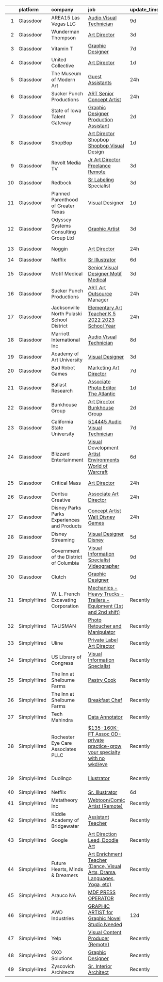 

|    | platform    | company                                      | job                                                                                                                                                                                                                                                                                                                                                                                                                                                                                                                                                                                                                                                                                                                                                                                                                                                                                                                         | update_time   | location                  |
|---:|:------------|:---------------------------------------------|:----------------------------------------------------------------------------------------------------------------------------------------------------------------------------------------------------------------------------------------------------------------------------------------------------------------------------------------------------------------------------------------------------------------------------------------------------------------------------------------------------------------------------------------------------------------------------------------------------------------------------------------------------------------------------------------------------------------------------------------------------------------------------------------------------------------------------------------------------------------------------------------------------------------------------|:--------------|:--------------------------|
|  1 | Glassdoor   | AREA15 Las Vegas  LLC                        | [Audio Visual Technician](https://www.glassdoor.com/partner/jobListing.htm?pos=102&ao=1110586&s=58&guid=00000181044e7195aa802ef42b78fbe6&src=GD_JOB_AD&t=SR&vt=w&cs=1_ebe37a57&cb=1653634659087&jobListingId=1007870265604&cpc=973E6D846143997F&jrtk=3-0-1g424ssdnr09i801-1g424sse6q0vu800-68ff0c49bd6cd990--6NYlbfkN0AxBpcpHdbft5DAzsU654jJBBeyUln-6tcmC3MQbJI8xZFDSIU0w9fXcEXE77eTUYCRIo4TfW3SIcT_nu-hwCwZTgOaWyuy8N1X5HrMsWOnLvvn_z8W27zUzjgwMRka0xFir95N6-YQ1UufxeiBzuzK_zWfUFp6FSh6-zTpuq2YJ7hLp6Qqf7v1FK6gexWSiXXAkd5EyEnsA_x4IjdQxS6MXWlkbZhcdcLV_aP0EMetBEFGA5SRItRQQNb9wwCtXCC2TfRClOfF0eVeOQBOXnw6DdAexdjWxRbgR_G8kpYblag9EeT79hD9HXh9yFh-kiRkVeNkgQcJyl9tD0dTFA8phP5cu5RunZABW1c_4-kvJIVYR7QT2FVpnr4hERpRfvaZrtuiPOZjLOlV_nb2BzRI1aq1nqyMN1dM4vfaVhxfqdScZqrJ--5KF6iQn0coSccezwUf1Z88Y11zptCyWFT-Qzzw7QjK35LTaqx5B4KuYY5n9b1LSMlZ)                                                                               | 9d            | Las Vegas, NV             |
|  2 | Glassdoor   | Wunderman Thompson                           | [Art Director](https://www.glassdoor.com/partner/jobListing.htm?pos=115&ao=1136043&s=58&guid=00000181044e7195aa802ef42b78fbe6&src=GD_JOB_AD&t=SR&vt=w&cs=1_0d9c5715&cb=1653634659090&jobListingId=1007886756527&jrtk=3-0-1g424ssdnr09i801-1g424sse6q0vu800-0602c31314ee2a5d-)                                                                                                                                                                                                                                                                                                                                                                                                                                                                                                                                                                                                                                               | 3d            | New York, NY              |
|  3 | Glassdoor   | Vitamin T                                    | [Graphic Designer](https://www.glassdoor.com/partner/jobListing.htm?pos=105&ao=1110586&s=58&guid=00000181044e7195aa802ef42b78fbe6&src=GD_JOB_AD&t=SR&vt=w&cs=1_37a783e9&cb=1653634659088&jobListingId=1007877187329&cpc=9908D8D4413DBB8A&jrtk=3-0-1g424ssdnr09i801-1g424sse6q0vu800-a904d3ba8a45659f--6NYlbfkN0DMrcEu7yrtATojKJA7cEzGQ3FdRGWLh0CZQInL4ECGI6k5tN82kdM0OKoro5eXmjrufZqZtXfByh95POie7Dk4LU8AtDKfROUtvhwyHSRX0BPiC4O9LsMimw_JRRO4mI7EgKB9dPnx7FcR5W7gjg1_OSVrvxRwmVUfNlu4UljO7t2-qBlEVo84k5fh1AhIOI2JlKbsivNKkOs0sGPBsduOYQy1ykOovyrAJ3n5OsgWopqYl0U5vlBtsgSTLPdJ6j6bL36tKH2AisEIFGRDUMaJMUg603expGRhqLujaQCIg_cXkHO9YWY4RG1GZPZMnRnC4TYv6Ngxu88KlBuUXibVHdfK4XJikToYXntkpMdA37ECST3ap3brcHJVRwZRzN7zJp3LYFxLplor0W4L8tYEFlHoUj5j-RcNKAm7kQWufVAk5HWKa3mnzYmWb0xJG38kitNoVIfszHMBBE0d3Dt0)                                                                                                                      | 7d            | Remote                    |
|  4 | Glassdoor   | United Collective                            | [Art Director](https://www.glassdoor.com/partner/jobListing.htm?pos=101&ao=1110586&s=58&guid=00000181044e7195aa802ef42b78fbe6&src=GD_JOB_AD&t=SR&vt=w&cs=1_6b71bd31&cb=1653634659087&jobListingId=1007891627197&cpc=D726EEAC21ED87CB&jrtk=3-0-1g424ssdnr09i801-1g424sse6q0vu800-b215969f490e5aa0--6NYlbfkN0AZhccrYCUSJlZEde1UnGXnwlG1V9FU8luw-eezWnVYr_TjwKh1ZGohuJHFN-lR5wYluKBjqnX_gCG4N22BsYneFOenQLRIQcPxapwTjjv5CNPyTi62cq0C7wT6mOIwWPmlt5qVDuwQoNKcBUKsHa_R_Y4RrnN_6Yhnt9H4Q1dSKNOgLXcT1c93CMMcvS97ij5-JMAlbtSSaVtzLtcJHdRLv8JcAJnAOzWbC06Z0nwT29HnGVHWiAbdd0nsTeUeAxxqRxbxfcizsShUHPxiIoR-DCa2DNdiRGEc6ck4hNlCaZcpMeizEvqOrAOFhKYKNCzgSjduRIgqxQTeAZL41o2sey4Yvb_Sd4wvH4yowIFkD8z94go6fOkd2QjvsgMQx0jrZzcm192xCf8JTHAHF2ciLiXpAPpZyh0dvU9T-DTFFsmZDLrKMqP3htAPnd_1aRvSlD65rPg14EX9qbsHaRMYe2wFcIMkGDXlal77-3BIp2LL-Y8hWVZ6D0n9WrrHTlUt84ODcIMMPQ%3D%3D)                                                              | 1d            | Huntington Beach, CA      |
|  5 | Glassdoor   | The Museum of Modern Art                     | [Guest Assistants](https://www.glassdoor.com/partner/jobListing.htm?pos=128&ao=1136043&s=58&guid=00000181044e7195aa802ef42b78fbe6&src=GD_JOB_AD&t=SR&vt=w&ea=1&cs=1_57fce04e&cb=1653634659093&jobListingId=1007895586545&jrtk=3-0-1g424ssdnr09i801-1g424sse6q0vu800-5f6da4310934b01b-)                                                                                                                                                                                                                                                                                                                                                                                                                                                                                                                                                                                                                                      | 24h           | New York, NY              |
|  6 | Glassdoor   | Sucker Punch Productions                     | [ART   Senior Concept Artist](https://www.glassdoor.com/partner/jobListing.htm?pos=119&ao=1136043&s=58&guid=00000181044e7195aa802ef42b78fbe6&src=GD_JOB_AD&t=SR&vt=w&ea=1&cs=1_d7063bf3&cb=1653634659091&jobListingId=1007896490925&jrtk=3-0-1g424ssdnr09i801-1g424sse6q0vu800-ecfc3ea09336a16e-)                                                                                                                                                                                                                                                                                                                                                                                                                                                                                                                                                                                                                           | 24h           | Remote                    |
|  7 | Glassdoor   | State of Iowa Talent Gateway                 | [Graphic Designer  Production Assistant ](https://www.glassdoor.com/partner/jobListing.htm?pos=121&ao=1136043&s=58&guid=00000181044e7195aa802ef42b78fbe6&src=GD_JOB_AD&t=SR&vt=w&cs=1_17b3cb92&cb=1653634659091&jobListingId=1007889176819&jrtk=3-0-1g424ssdnr09i801-1g424sse6q0vu800-e06c09c0b163cb61-)                                                                                                                                                                                                                                                                                                                                                                                                                                                                                                                                                                                                                    | 2d            | Johnston, IA              |
|  8 | Glassdoor   | ShopBop                                      | [Art Director  Shopbop  Shopbop Visual Design](https://www.glassdoor.com/partner/jobListing.htm?pos=117&ao=1136043&s=58&guid=00000181044e7195aa802ef42b78fbe6&src=GD_JOB_AD&t=SR&vt=w&cs=1_0fefa439&cb=1653634659091&jobListingId=1007892953042&jrtk=3-0-1g424ssdnr09i801-1g424sse6q0vu800-705f06629871c303-)                                                                                                                                                                                                                                                                                                                                                                                                                                                                                                                                                                                                               | 1d            | Remote                    |
|  9 | Glassdoor   | Revolt Media   TV                            | [Jr  Art Director  Freelance    Remote](https://www.glassdoor.com/partner/jobListing.htm?pos=113&ao=1136043&s=58&guid=00000181044e7195aa802ef42b78fbe6&src=GD_JOB_AD&t=SR&vt=w&ea=1&cs=1_1175c464&cb=1653634659090&jobListingId=1007887236754&jrtk=3-0-1g424ssdnr09i801-1g424sse6q0vu800-cee8a7d429f15fea-)                                                                                                                                                                                                                                                                                                                                                                                                                                                                                                                                                                                                                 | 3d            | Los Angeles, CA           |
| 10 | Glassdoor   | Redbock                                      | [Sr  Labeling Specialist](https://www.glassdoor.com/partner/jobListing.htm?pos=123&ao=1136043&s=58&guid=00000181044e7195aa802ef42b78fbe6&src=GD_JOB_AD&t=SR&vt=w&ea=1&cs=1_60ec702c&cb=1653634659091&jobListingId=1007886592510&jrtk=3-0-1g424ssdnr09i801-1g424sse6q0vu800-f56918fa40bd184e-)                                                                                                                                                                                                                                                                                                                                                                                                                                                                                                                                                                                                                               | 3d            | Remote                    |
| 11 | Glassdoor   | Planned Parenthood of Greater Texas          | [Visual Designer](https://www.glassdoor.com/partner/jobListing.htm?pos=125&ao=1136043&s=58&guid=00000181044e7195aa802ef42b78fbe6&src=GD_JOB_AD&t=SR&vt=w&cs=1_36e9739c&cb=1653634659092&jobListingId=1007892953765&jrtk=3-0-1g424ssdnr09i801-1g424sse6q0vu800-c5d9722d2779e937-)                                                                                                                                                                                                                                                                                                                                                                                                                                                                                                                                                                                                                                            | 1d            | Austin, TX                |
| 12 | Glassdoor   | Odyssey Systems Consulting Group  Ltd        | [Graphic Artist](https://www.glassdoor.com/partner/jobListing.htm?pos=120&ao=1136043&s=58&guid=00000181044e7195aa802ef42b78fbe6&src=GD_JOB_AD&t=SR&vt=w&cs=1_8990d12e&cb=1653634659091&jobListingId=1007886882943&jrtk=3-0-1g424ssdnr09i801-1g424sse6q0vu800-621d9caea6be8b31-)                                                                                                                                                                                                                                                                                                                                                                                                                                                                                                                                                                                                                                             | 3d            | Lexington, MA             |
| 13 | Glassdoor   | Noggin                                       | [Art Director](https://www.glassdoor.com/partner/jobListing.htm?pos=130&ao=1136043&s=58&guid=00000181044e7195aa802ef42b78fbe6&src=GD_JOB_AD&t=SR&vt=w&cs=1_d683e898&cb=1653634659093&jobListingId=1007895737239&jrtk=3-0-1g424ssdnr09i801-1g424sse6q0vu800-b971ae7dff8f3e3b-)                                                                                                                                                                                                                                                                                                                                                                                                                                                                                                                                                                                                                                               | 24h           | New York, NY              |
| 14 | Glassdoor   | Netflix                                      | [Sr  Illustrator](https://www.glassdoor.com/partner/jobListing.htm?pos=108&ao=1136043&s=58&guid=00000181044e7195aa802ef42b78fbe6&src=GD_JOB_AD&t=SR&vt=w&cs=1_9b70e131&cb=1653634659089&jobListingId=1007880312763&jrtk=3-0-1g424ssdnr09i801-1g424sse6q0vu800-aba62c5e690865f5-)                                                                                                                                                                                                                                                                                                                                                                                                                                                                                                                                                                                                                                            | 6d            | Remote                    |
| 15 | Glassdoor   | Motif Medical                                | [Senior Visual Designer   Motif Medical](https://www.glassdoor.com/partner/jobListing.htm?pos=118&ao=1136043&s=58&guid=00000181044e7195aa802ef42b78fbe6&src=GD_JOB_AD&t=SR&vt=w&cs=1_8299ab44&cb=1653634659091&jobListingId=1007886803509&jrtk=3-0-1g424ssdnr09i801-1g424sse6q0vu800-5097aa4e3d953b05-)                                                                                                                                                                                                                                                                                                                                                                                                                                                                                                                                                                                                                     | 3d            | Asheville, NC             |
| 16 | Glassdoor   | Sucker Punch Productions                     | [ART  Art Outsource Manager](https://www.glassdoor.com/partner/jobListing.htm?pos=110&ao=1136043&s=58&guid=00000181044e7195aa802ef42b78fbe6&src=GD_JOB_AD&t=SR&vt=w&ea=1&cs=1_9f1fc9c7&cb=1653634659090&jobListingId=1007896490913&jrtk=3-0-1g424ssdnr09i801-1g424sse6q0vu800-72875f28619ffee2-)                                                                                                                                                                                                                                                                                                                                                                                                                                                                                                                                                                                                                            | 24h           | Remote                    |
| 17 | Glassdoor   | Jacksonville North Pulaski School District   | [Elementary Art Teacher K 5  2022 2023 School Year ](https://www.glassdoor.com/partner/jobListing.htm?pos=112&ao=1136043&s=58&guid=00000181044e7195aa802ef42b78fbe6&src=GD_JOB_AD&t=SR&vt=w&cs=1_46f28831&cb=1653634659090&jobListingId=1007894706472&jrtk=3-0-1g424ssdnr09i801-1g424sse6q0vu800-db223e884fad39d3-)                                                                                                                                                                                                                                                                                                                                                                                                                                                                                                                                                                                                         | 24h           | Jacksonville, AR          |
| 18 | Glassdoor   | Marriott International  Inc                  | [Audio Visual Technician](https://www.glassdoor.com/partner/jobListing.htm?pos=104&ao=1110586&s=58&guid=00000181044e7195aa802ef42b78fbe6&src=GD_JOB_AD&t=SR&vt=w&cs=1_e35862d8&cb=1653634659088&jobListingId=1007873337531&cpc=723ADC3DFE402989&jrtk=3-0-1g424ssdnr09i801-1g424sse6q0vu800-f6c3ea68c8b320ef--6NYlbfkN0CvcOvutB__BsZXv3UuBC3FhXw9PuZvC3qMMVEQ8wJjBbQGazgwJZyS3wi10Gy3lJTYntb8C33yr36XguKLKwTnG9H4h5Jq3-GQPEHAUcty8zh-0df9iDFLL-IcBn0YtpC4SgHGj9Mj8bLaD0-0-P_ko58sfPTde8Fh4eQhTApiR0BzxKf1qVEVkgkReknGmU5k70HFMz4qxQfx-6B5LlaV1Q40R6WMQ0ONODn-yG7oRnxvcG8aEF2bN3moxeOxkETYTw7Wvj8Hfm0OcuvdXmQJcPihzB_3HcN3syHUvrk0c7rEjilFgoSH22Q0EdVutezQJMga1rrmsCjt5Sbac-HXL5ubkF6CesbXTvOQxO3emKYMq3iij-BHQOl4_ovebKzxYGbIR_5OrgY0-TijC62hRKBQvvqq4gbEK5sYU8skIlEm5yHEhZ0aCeGHEJdW6_EDxPkKCwzrLInwsPKiUv_LQ9JY_J9ayuR2KvWi1XeeZVUORmxIzJPpZiKwBpK6dylkHmULevuMH2lYoNXwbRBO6HzaFcwD_7fXrAp1FlI8sNSafYzasxShkWN2cKKb1ro%3D) | 8d            | Westlake, TX              |
| 19 | Glassdoor   | Academy of Art University                    | [Visual Designer](https://www.glassdoor.com/partner/jobListing.htm?pos=114&ao=1136043&s=58&guid=00000181044e7195aa802ef42b78fbe6&src=GD_JOB_AD&t=SR&vt=w&cs=1_aa9ce068&cb=1653634659090&jobListingId=1007887273409&jrtk=3-0-1g424ssdnr09i801-1g424sse6q0vu800-e26ba85fdd71777b-)                                                                                                                                                                                                                                                                                                                                                                                                                                                                                                                                                                                                                                            | 3d            | Remote                    |
| 20 | Glassdoor   | Bad Robot Games                              | [Marketing Art Director](https://www.glassdoor.com/partner/jobListing.htm?pos=124&ao=1136043&s=58&guid=00000181044e7195aa802ef42b78fbe6&src=GD_JOB_AD&t=SR&vt=w&cs=1_02f27baf&cb=1653634659092&jobListingId=1007877926118&jrtk=3-0-1g424ssdnr09i801-1g424sse6q0vu800-60013a5818669ab2-)                                                                                                                                                                                                                                                                                                                                                                                                                                                                                                                                                                                                                                     | 7d            | Santa Monica, CA          |
| 21 | Glassdoor   | Ballast Research                             | [Associate Photo Editor  The Atlantic ](https://www.glassdoor.com/partner/jobListing.htm?pos=122&ao=1136043&s=58&guid=00000181044e7195aa802ef42b78fbe6&src=GD_JOB_AD&t=SR&vt=w&cs=1_b41a4cb6&cb=1653634659091&jobListingId=1007892467769&jrtk=3-0-1g424ssdnr09i801-1g424sse6q0vu800-8371a7bbe3ed2129-)                                                                                                                                                                                                                                                                                                                                                                                                                                                                                                                                                                                                                      | 1d            | New York, NY              |
| 22 | Glassdoor   | Bunkhouse Group                              | [Art Director   Bunkhouse Group](https://www.glassdoor.com/partner/jobListing.htm?pos=129&ao=1136043&s=58&guid=00000181044e7195aa802ef42b78fbe6&src=GD_JOB_AD&t=SR&vt=w&cs=1_0209485b&cb=1653634659093&jobListingId=1007889641833&jrtk=3-0-1g424ssdnr09i801-1g424sse6q0vu800-09520248cc14acbd-)                                                                                                                                                                                                                                                                                                                                                                                                                                                                                                                                                                                                                             | 2d            | Austin, TX                |
| 23 | Glassdoor   | California State University                  | [514445   Audio Visual Technician](https://www.glassdoor.com/partner/jobListing.htm?pos=111&ao=1136043&s=58&guid=00000181044e7195aa802ef42b78fbe6&src=GD_JOB_AD&t=SR&vt=w&cs=1_d910a313&cb=1653634659090&jobListingId=1007877013024&jrtk=3-0-1g424ssdnr09i801-1g424sse6q0vu800-3d570f0b3a4ff61e-)                                                                                                                                                                                                                                                                                                                                                                                                                                                                                                                                                                                                                           | 7d            | Fullerton, CA             |
| 24 | Glassdoor   | Blizzard Entertainment                       | [Visual Development Artist  Environments   World of Warcraft](https://www.glassdoor.com/partner/jobListing.htm?pos=107&ao=1136043&s=58&guid=00000181044e7195aa802ef42b78fbe6&src=GD_JOB_AD&t=SR&vt=w&cs=1_f8e4adfc&cb=1653634659089&jobListingId=1007880258083&jrtk=3-0-1g424ssdnr09i801-1g424sse6q0vu800-6cde3f94c0fd2700-)                                                                                                                                                                                                                                                                                                                                                                                                                                                                                                                                                                                                | 6d            | Irvine, CA                |
| 25 | Glassdoor   | Critical Mass                                | [Art Director](https://www.glassdoor.com/partner/jobListing.htm?pos=106&ao=1110586&s=58&guid=00000181044e7195aa802ef42b78fbe6&src=GD_JOB_AD&t=SR&vt=w&cs=1_1d47d2d1&cb=1653634659088&jobListingId=1007894698060&cpc=334ABAF5D42DC775&jrtk=3-0-1g424ssdnr09i801-1g424sse6q0vu800-f7792020b13b1063--6NYlbfkN0D0ff9e8Lfwlpl5zGbQmpn59AL71QmFd7VKOAnfyjZzp5sdngV8WPgYe0dov1m7Y2kDLQyaOlQr60YGpVG7An2p5MMJuhMarqiUF2QCkOYJ5iBKOBs_MNtQACc0OqyEl39dgozlPePxcITVXz4bJc7DdsWNtaqALnTDt40lz_ti0oKBVg8sS7rmILTSbo3dLw0JPHrvJoVC_Ah9f8QJGVD8KFzVQsjXUi3_7OCQvL0yl65f39hHqUElN-NkD04zkVwvz4991qZvSgynLHXiTswcEg-4KbImYHYeC-5HEshCWmLdyyXGoRWQZ0tYtZDTycCrGsuLq7BdgOkqC1fd9JEuY2PDVJpLUCkcrCJ9YweNkmINPKWhyCyLou_DW6Rfda0K7u3nq7TUVuiD9l0tvNEYHrmVjl43VuKfrLGjBKS1tEEEv2Y0sL4YGse04goWh6QjLhw3obXK_0ZKESpzQXG4YEf_KkMgbJA%3D)                                                                                                            | 24h           | Los Angeles, CA           |
| 26 | Glassdoor   | Dentsu Creative                              | [Associate Art Director](https://www.glassdoor.com/partner/jobListing.htm?pos=127&ao=1136043&s=58&guid=00000181044e7195aa802ef42b78fbe6&src=GD_JOB_AD&t=SR&vt=w&cs=1_7f01f5b2&cb=1653634659093&jobListingId=1007896671970&jrtk=3-0-1g424ssdnr09i801-1g424sse6q0vu800-b578a07754edc2bf-)                                                                                                                                                                                                                                                                                                                                                                                                                                                                                                                                                                                                                                     | 24h           | Chicago, IL               |
| 27 | Glassdoor   | Disney Parks Parks  Experiences and Products | [Concept Artist  Walt Disney Games](https://www.glassdoor.com/partner/jobListing.htm?pos=103&ao=1110586&s=58&guid=00000181044e7195aa802ef42b78fbe6&src=GD_JOB_AD&t=SR&vt=w&cs=1_a2a52740&cb=1653634659087&jobListingId=1007895986909&cpc=82B3195DA92CAF92&jrtk=3-0-1g424ssdnr09i801-1g424sse6q0vu800-68df4c30c29648d5--6NYlbfkN0DAFTyt7pbDCC2JPO79CSdi1dIb81yjczP5qsKcZIxgiYm3-7g-689UDqHItQTwke-gIKoimUMIeTG_kqJt8ZzSqeq2OADEeJAfvuJTUBu_fZ3lbCzzrUQnyCMovTKmqPW5RfQDbuy4l2SNivbzbwNypMOiWb8b2jhLCIwuhnKdUEX-93Y7RImlyX-BdPF7psAbql6qal5qqzUiB6lNhuQB7-Ap14_Apoi4B804yOq98IuRWEZ5W2eeueF5Q31oVDdsq4cGkDZfTnAdkK4WfajNnD_g2-Wtvwl7ePsiG4gXijZMtM0IAEjvMNcaE6IkP-VXP-zwpBAoLm8SCMzZnp4b-Gh0O7q8N0fmjZCohUT5OHYhoJlGp6SzXOaGDib08whw8moM8w6ZhPT0drLnERVhjf7O4b84pcRkNf0NeMZi2cfKhLtV0dlC)                                                                                                                                     | 24h           | Bell, CA                  |
| 28 | Glassdoor   | Disney Streaming                             | [Visual Designer   Disney ](https://www.glassdoor.com/partner/jobListing.htm?pos=109&ao=1136043&s=58&guid=00000181044e7195aa802ef42b78fbe6&src=GD_JOB_AD&t=SR&vt=w&cs=1_bddd7460&cb=1653634659089&jobListingId=1007881333230&jrtk=3-0-1g424ssdnr09i801-1g424sse6q0vu800-89f0a7ea6b033065-)                                                                                                                                                                                                                                                                                                                                                                                                                                                                                                                                                                                                                                  | 5d            | New York, NY              |
| 29 | Glassdoor   | Government of the District of Columbia       | [Visual Information Specialist  Videographer ](https://www.glassdoor.com/partner/jobListing.htm?pos=116&ao=1136043&s=58&guid=00000181044e7195aa802ef42b78fbe6&src=GD_JOB_AD&t=SR&vt=w&cs=1_36907d67&cb=1653634659091&jobListingId=1007870682239&jrtk=3-0-1g424ssdnr09i801-1g424sse6q0vu800-c08e4b1d0076d62c-)                                                                                                                                                                                                                                                                                                                                                                                                                                                                                                                                                                                                               | 9d            | Washington, DC            |
| 30 | Glassdoor   | Clutch                                       | [Graphic Designer](https://www.glassdoor.com/partner/jobListing.htm?pos=126&ao=1136043&s=58&guid=00000181044e7195aa802ef42b78fbe6&src=GD_JOB_AD&t=SR&vt=w&cs=1_52af06a5&cb=1653634659092&jobListingId=1007870259090&jrtk=3-0-1g424ssdnr09i801-1g424sse6q0vu800-c9f4b552145e8023-)                                                                                                                                                                                                                                                                                                                                                                                                                                                                                                                                                                                                                                           | 9d            | Philadelphia, NY          |
| 31 | SimplyHired | W. L. French Excavating Corporation          | [Mechanics - Heavy Trucks - Trailers - Equipment (1st and 2nd shift)](https://www.simplyhired.com/job/JeBNMPD7rXWSR09vSkPEKGSSg1E3txDwtJ2nGulByPSyjIlVzHdB2w?q=visual+art)                                                                                                                                                                                                                                                                                                                                                                                                                                                                                                                                                                                                                                                                                                                                                  | Recently      | North Billerica, MA       |
| 32 | SimplyHired | TALISMAN                                     | [Photo Retoucher and Manipulator](https://www.simplyhired.com/job/B5Vbf0rjzStsbQjiNqc5JEZ8wEwHtGKmLuNtP1h-EpRlfUrmDkzxBg?q=visual+art)                                                                                                                                                                                                                                                                                                                                                                                                                                                                                                                                                                                                                                                                                                                                                                                      | Recently      | Remote                    |
| 33 | SimplyHired | Uline                                        | [Private Label Art Director](https://www.simplyhired.com/job/SfjG0efSXAZT3JZx9ScLZzPr_yyAeZjDmrccCJetICAiPK1WxfkuKA?q=visual+art)                                                                                                                                                                                                                                                                                                                                                                                                                                                                                                                                                                                                                                                                                                                                                                                           | Recently      | Pleasant Prairie, WI      |
| 34 | SimplyHired | US Library of Congress                       | [Visual Information Specialist](https://www.simplyhired.com/job/GxDZkLpr1AOv1MDJk98exCK-Tq4S2CPuFJh9-aSaK3wJrPizGysslQ?q=visual+art)                                                                                                                                                                                                                                                                                                                                                                                                                                                                                                                                                                                                                                                                                                                                                                                        | Recently      | Washington, DC            |
| 35 | SimplyHired | The Inn at Shelburne Farms                   | [Pastry Cook](https://www.simplyhired.com/job/vY_l9UjVJ6x1Nukh8-fzSqsyElew8x1nvft8t7G2dC1Ehw8zDq6KuQ?q=visual+art)                                                                                                                                                                                                                                                                                                                                                                                                                                                                                                                                                                                                                                                                                                                                                                                                          | Recently      | Shelburne, VT             |
| 36 | SimplyHired | The Inn at Shelburne Farms                   | [Breakfast Chef](https://www.simplyhired.com/job/0jrcAaW3D1ZvF9M_z-J6AuZ238hKRId3b7EM7Mq1o9jXceDBZdeE7Q?q=visual+art)                                                                                                                                                                                                                                                                                                                                                                                                                                                                                                                                                                                                                                                                                                                                                                                                       | Recently      | Shelburne, VT             |
| 37 | SimplyHired | Tech Mahindra                                | [Data Annotator](https://www.simplyhired.com/job/hUvio7q-Hx0C42TnwQcvl5pdeY6b4NLSK3kG_GWkMKhEwLTn49udcw?q=visual+art)                                                                                                                                                                                                                                                                                                                                                                                                                                                                                                                                                                                                                                                                                                                                                                                                       | Recently      | Remote                    |
| 38 | SimplyHired | Rochester Eye Care Associates PLLC           | [$135-160K-FT Assoc OD-private practice-grow your specialty with no wkd/eve](https://www.simplyhired.com/job/5Ln4sQKET2Nhm9LGb8WLgKgnA8ycei4XfRESJwxOYjYpOC_4eGSLMA?q=visual+art)                                                                                                                                                                                                                                                                                                                                                                                                                                                                                                                                                                                                                                                                                                                                           | Recently      | Rochester, NH             |
| 39 | SimplyHired | Duolingo                                     | [Illustrator](https://www.simplyhired.com/job/PJlGum2v4yArhevRlDAJ8eRtijUguzlJWV83At0oXKTEC-6Px1oAUA?q=visual+art)                                                                                                                                                                                                                                                                                                                                                                                                                                                                                                                                                                                                                                                                                                                                                                                                          | Recently      | New York, NY +2 locations |
| 40 | SimplyHired | Netflix                                      | [Sr. Illustrator](https://www.simplyhired.com/job/gvB5XFtICjHSsyDCaMyJK4Csma9RGhnfWSJeR-ckq2WqNuSwBrIklQ?q=visual+art)                                                                                                                                                                                                                                                                                                                                                                                                                                                                                                                                                                                                                                                                                                                                                                                                      | 6d            | Remote                    |
| 41 | SimplyHired | Metatheory Inc                               | [Webtoon/Comic Artist (Remote)](https://www.simplyhired.com/job/3nYCJFPFSVsmRpv_TlLlRrsPc40lXQfpZG74zVf4x5OsN_VqFc7nrg?q=visual+art)                                                                                                                                                                                                                                                                                                                                                                                                                                                                                                                                                                                                                                                                                                                                                                                        | Recently      | California                |
| 42 | SimplyHired | Kiddie Academy of Bridgewater                | [Assistant Teacher](https://www.simplyhired.com/job/vARPK6YtgeaH25gtXwIrQ8TFAhHvW19E9Cf9IyC0NUJWL70AbmXJ8g?q=visual+art)                                                                                                                                                                                                                                                                                                                                                                                                                                                                                                                                                                                                                                                                                                                                                                                                    | Recently      | Bridgewater, NJ           |
| 43 | SimplyHired | Google                                       | [Art Direction Lead, Doodle Art](https://www.simplyhired.com/job/hU8QPdpvI54ODI5XQ7zI9gqGv6VvvkXOhDJ6mxlDL19TRhkLK9g92w?q=visual+art)                                                                                                                                                                                                                                                                                                                                                                                                                                                                                                                                                                                                                                                                                                                                                                                       | Recently      | New York, NY              |
| 44 | SimplyHired | Future Hearts, Minds & Dreamers              | [Art Enrichment Teacher (Dance, Visual Arts, Drama, Languages, Yoga, etc)](https://www.simplyhired.com/job/JHstjujZ5UX9vxSADYGpK1XEWb06yCaXSqgyEfHTsmaXDVeBgcxglw?q=visual+art)                                                                                                                                                                                                                                                                                                                                                                                                                                                                                                                                                                                                                                                                                                                                             | Recently      | Phoenix, AZ +8 locations  |
| 45 | SimplyHired | Arauco NA                                    | [MDF PRESS OPERATOR](https://www.simplyhired.com/job/ZcbBoCqGjwCadVRvm85C0FarM9gD1xzfQ-VAIr7ZbomfANZTO42lXQ?q=visual+art)                                                                                                                                                                                                                                                                                                                                                                                                                                                                                                                                                                                                                                                                                                                                                                                                   | Recently      | Moncure, NC               |
| 46 | SimplyHired | AWD Industries                               | [GRAPHIC ARTIST for Graphic Novel Studio Needed](https://www.simplyhired.com/job/G6tqq-ALHZ7WicOqqFWC4tHnCHxWDqAnbUBSiFZDpUevKJq0IJocAQ?q=visual+art)                                                                                                                                                                                                                                                                                                                                                                                                                                                                                                                                                                                                                                                                                                                                                                       | 12d           | Tempe, AZ                 |
| 47 | SimplyHired | Yelp                                         | [Visual Content Producer (Remote)](https://www.simplyhired.com/job/I6r8IGVwOEaxfTooOixswHNwCkeAeUJpuEJAp_lsyIpbphXpsi9uxA?q=visual+art)                                                                                                                                                                                                                                                                                                                                                                                                                                                                                                                                                                                                                                                                                                                                                                                     | Recently      | Remote                    |
| 48 | SimplyHired | OXO Solutions                                | [Graphic Designer](https://www.simplyhired.com/job/BXUyWLRJM5GqlXxmpwBw-g_A_qs7M6-f7IDZTvQqqHxFROKtKw3p1Q?q=visual+art)                                                                                                                                                                                                                                                                                                                                                                                                                                                                                                                                                                                                                                                                                                                                                                                                     | Recently      | Adobe, AZ                 |
| 49 | SimplyHired | Zyscovich Architects                         | [Sr. Interior Architect](https://www.simplyhired.com/job/T7oet47aCOFHKQsEghPBtusux2cJdi0zmkul-G67QosaeOLXQtvx5Q?q=visual+art)                                                                                                                                                                                                                                                                                                                                                                                                                                                                                                                                                                                                                                                                                                                                                                                               | Recently      | Miami, FL                 |